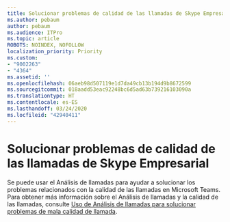 ```yaml
---
title: Solucionar problemas de calidad de las llamadas de Skype Empresarial
ms.author: pebaum
author: pebaum
ms.audience: ITPro
ms.topic: article
ROBOTS: NOINDEX, NOFOLLOW
localization_priority: Priority
ms.custom:
- "9002263"
- "4364"
ms.assetid: ''
ms.openlocfilehash: 06aeb98d507119e1d7da49cb13b194d9b8672599
ms.sourcegitcommit: 018aadd53eac92248bc6d5ad63b739216103090a
ms.translationtype: HT
ms.contentlocale: es-ES
ms.lasthandoff: 03/24/2020
ms.locfileid: "42940411"
---
```

# <a name="troubleshoot-skype-for-business-call-quality"></a>Solucionar problemas de calidad de las llamadas de Skype Empresarial

Se puede usar el Análisis de llamadas para ayudar a solucionar los problemas relacionados con la calidad de las llamadas en Microsoft Teams. Para obtener más información sobre el Análisis de llamadas y la calidad de las llamadas, consulte [Uso de Análisis de llamadas para solucionar problemas de mala calidad de llamada](https://docs.microsoft.com/MicrosoftTeams/use-call-analytics-to-troubleshoot-poor-call-quality).
